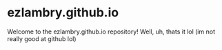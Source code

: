 # ezlambry.github.io
Welcome to the ezlambry.github.io repository! Well, uh, thats it lol
(im not really good at github lol)
